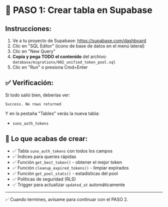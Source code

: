 # 🔧 PASO 1: Crear tabla en Supabase

## Instrucciones:

1. Ve a tu proyecto de Supabase: https://supabase.com/dashboard
2. Clic en "SQL Editor" (icono de base de datos en el menú lateral)
3. Clic en "New Query"
4. **Copia y pega TODO el contenido** del archivo:
   `database/migrations/002_unified_token_pool.sql`
5. Clic en "Run" o presiona Cmd+Enter

## ✅ Verificación:

Si todo salió bien, deberías ver:

```
Success. No rows returned
```

Y en la pestaña "Tables" verás la nueva tabla:
- `suno_auth_tokens`

## 🎯 Lo que acabas de crear:

- ✅ Tabla `suno_auth_tokens` con todos los campos
- ✅ Índices para queries rápidas
- ✅ Función `get_best_token()` - obtener el mejor token
- ✅ Función `cleanup_expired_tokens()` - limpiar expirados
- ✅ Función `get_pool_stats()` - estadísticas del pool
- ✅ Políticas de seguridad (RLS)
- ✅ Trigger para actualizar `updated_at` automáticamente

---

✅ Cuando termines, avísame para continuar con el PASO 2.
